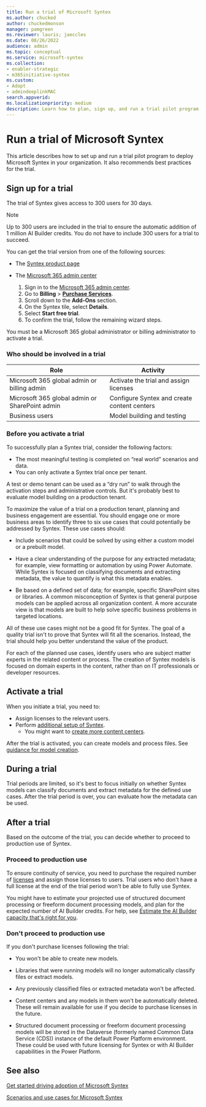 ```yaml
---
title: Run a trial of Microsoft Syntex
ms.author: chucked
author: chuckedmonson
manager: pamgreen
ms.reviewer: lauris; jaeccles
ms.date: 08/26/2022
audience: admin
ms.topic: conceptual
ms.service: microsoft-syntex
ms.collection:
- enabler-strategic
- m365initiative-syntex
ms.custom: 
- Adopt
- admindeeplinkMAC
search.appverid:
ms.localizationpriority: medium
description: Learn how to plan, sign up, and run a trial pilot program for Microsoft Syntex in your organization.
---
```


# Run a trial of Microsoft Syntex

This article describes how to set up and run a trial pilot program to deploy Microsoft Syntex in your organization. It also recommends best practices for the trial.

## Sign up for a trial

The trial of Syntex gives access to 300 users for 30 days.

> [!NOTE]
> Up to 300 users are included in the trial to ensure the automatic addition of 1 million AI Builder credits. You do not have to include 300 users for a trial to succeed.

You can get the trial version from one of the following sources:

- The [Syntex product page](https://www.microsoft.com/microsoft-365/enterprise/sharepoint-syntex?activetab=pivot:overviewtab)

- The [Microsoft 365 admin center](https://admin.microsoft.com)
    1. Sign in to the [Microsoft 365 admin center](https://admin.microsoft.com).
    2. Go to **Billing** > <a href="https://go.microsoft.com/fwlink/p/?linkid=868433" target="_blank">**Purchase Services**</a>.
    3. Scroll down to the **Add-Ons** section.
    4. On the Syntex tile, select **Details**.
    5. Select **Start free trial**.
    6. To confirm the trial, follow the remaining wizard steps.

You must be a Microsoft 365 global administrator or billing administrator to activate a trial.

### Who should be involved in a trial

|Role|Activity|
|---|---|
|Microsoft 365 global admin or billing admin|Activate the trial and assign licenses|
|Microsoft 365 global admin or SharePoint admin|Configure Syntex and create content centers|
|Business users|Model building and testing|

### Before you activate a trial

To successfully plan a Syntex trial, consider the following factors:

- The most meaningful testing is completed on “real world” scenarios and data.
- You can only activate a Syntex trial once per tenant.

A test or demo tenant can be used as a “dry run” to walk through the activation steps and administrative controls. But it's probably best to evaluate model building on a production tenant.

To maximize the value of a trial on a production tenant, planning and business engagement are essential. You should engage one or more business areas to identify three to six use cases that could potentially be addressed by Syntex. These use cases should:

- Include scenarios that could be solved by using either a custom model or a prebuilt model.

- Have a clear understanding of the purpose for any extracted metadata; for example, view formatting or automation by using Power Automate. While Syntex is focused on classifying documents and extracting metadata, the value to quantify is what this metadata enables.

- Be based on a defined set of data; for example, specific SharePoint sites or libraries. A common misconception of Syntex is that general purpose models can be applied across all organization content. A more accurate view is that models are built to help solve specific business problems in targeted locations.

All of these use cases might not be a good fit for Syntex. The goal of a quality trial isn't to prove that Syntex will fit all the scenarios. Instead, the trial should help you better understand the value of the product.

For each of the planned use cases, identify users who are subject matter experts in the related content or process. The creation of Syntex models is focused on domain experts in the content, rather than on IT professionals or developer resources.

## Activate a trial

When you initiate a trial, you need to:

- Assign licenses to the relevant users.
- Perform [additional setup of Syntex](set-up-content-understanding.md).
  - You might want to [create more content centers](create-a-content-center.md).

After the trial is activated, you can create models and process files. See [guidance for model creation](create-a-content-center.md).

## During a trial

Trial periods are limited, so it's best to focus initially on whether Syntex models can classify documents and extract metadata for the defined use cases. After the trial period is over, you can evaluate how the metadata can be used.

## After a trial

Based on the outcome of the trial, you can decide whether to proceed to production use of Syntex.

### Proceed to production use

To ensure continuity of service, you need to purchase the required number of [licenses](syntex-licensing.md) and assign those licenses to users. Trial users who don't have a full license at the end of the trial period won't be able to fully use Syntex.

You might have to estimate your projected use of structured document processing or freeform document processing models, and plan for the expected number of AI Builder credits. For help, see [Estimate the AI Builder capacity that's right for you](https://powerapps.microsoft.com/ai-builder-calculator/).

### Don't proceed to production use

If you don't purchase licenses following the trial:

- You won't be able to create new models.

- Libraries that were running models will no longer automatically classify files or extract models.

- Any previously classified files or extracted metadata won't be affected.

- Content centers and any models in them won't be automatically deleted. These will remain available for use if you decide to purchase licenses in the future.

- Structured document processing or freeform document processing models will be stored in the Dataverse (formerly named Common Data Service (CDS)) instance of the default Power Platform environment. These could be used with future licensing for Syntex or with AI Builder capabilities in the Power Platform.

## See also

[Get started driving adoption of Microsoft Syntex](adoption-getstarted.md)

[Scenarios and use cases for Microsoft Syntex](adoption-scenarios.md)